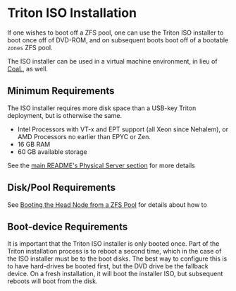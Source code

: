 <!--
    This Source Code Form is subject to the terms of the Mozilla Public
    License, v. 2.0. If a copy of the MPL was not distributed with this
    file, You can obtain one at http://mozilla.org/MPL/2.0/.
-->

<!--
    Copyright 2021, Joyent, Inc.
-->

# Triton ISO Installation

If one wishes to boot off a ZFS pool, one can use the Triton ISO installer to
boot once off of DVD-ROM, and on subsequent boots boot off of a bootable
`zones` ZFS pool.

The ISO installer can be used in a virtual machine environment, in lieu of
[CoaL](./docs/developer-guide/coal-setup.md), as well.

## Minimum Requirements

The ISO installer requires more disk space than a USB-key Triton deployment,
but is otherwise the same.

- Intel Processors with VT-x and EPT support (all Xeon since Nehalem), or AMD Processors no earlier than EPYC or Zen. 
- 16 GB RAM
- 60 GB available storage

See the [main README's Physical Server
section](https://github.com/joyent/triton/tree/TRITON-2202#installing-triton-on-a-physical-server)
for more details

## Disk/Pool Requirements

See [Booting the Head Node from a ZFS
Pool](https://github.com/joyent/triton/blob/TRITON-2202/docs/developer-guide/zpool.md)
for details about how to 

## Boot-device Requirements

It is important that the Triton ISO installer is only booted once.  Part of
the Triton installation process is to reboot a second time, which in the case
of the ISO installer must be to the boot disks.  The best way to configure
this is to have hard-drives be booted first, but the DVD drive be the
fallback device.  On a fresh installation, it will boot the installer ISO,
but subsequent reboots will boot from the disk.
